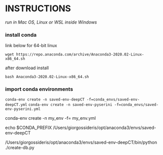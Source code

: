 # INSTRUCTIONS

_run in Mac OS, Linux or WSL inside Windows_

### install conda

link below for 64-bit linux

`wget https://repo.anaconda.com/archive/Anaconda3-2020.02-Linux-x86_64.sh`

after download install

`bash Anaconda3-2020.02-Linux-x86_64.sh`

### import conda environments

`conda-env create -n saved-env-deepCT -f=conda_envs/saved-env-deepCT.yml`
`conda-env create -n saved-env-pyserini -f=conda_envs/saved-env-pyserini.yml`

conda-env create -n my_env -f= my_env.yml

echo $CONDA_PREFIX
/Users/giorgossideris/opt/anaconda3/envs/saved-env-deepCT

/Users/giorgossideris/opt/anaconda3/envs/saved-env-deepCT/bin/python ./create-db.py

